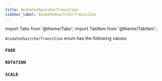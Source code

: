```yaml
---
title: AnimatedSwitcherTransition
sidebar_label: AnimatedSwitcherTransition
---
```


import Tabs from '@theme/Tabs';
import TabItem from '@theme/TabItem';

`AnimatedSwitcherTransition` enum has the following values:

### `FADE`

### `ROTATION`

### `SCALE`
